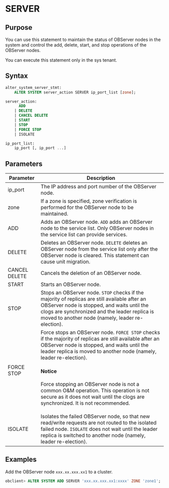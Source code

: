 # SERVER

## Purpose

You can use this statement to maintain the status of OBServer nodes in the system and control the add, delete, start, and stop operations of the OBServer nodes.

You can execute this statement only in the sys tenant.

## Syntax

```sql
alter_system_server_stmt:
    ALTER SYSTEM server_action SERVER ip_port_list [zone];

server_action:
      ADD
    | DELETE
    | CANCEL DELETE
    | START
    | STOP
    | FORCE STOP
    | ISOLATE

ip_port_list:
    ip_port [, ip_port ...]
```

## Parameters

| **Parameter** | **Description** |
|---------------|----------------------|
| ip_port | The IP address and port number of the OBServer node.  |
| zone | If a zone is specified, zone verification is performed for the OBServer node to be maintained.  |
| ADD | Adds an OBServer node. `ADD` adds an OBServer node to the service list. Only OBServer nodes in the service list can provide services.  |
| DELETE | Deletes an OBServer node. `DELETE` deletes an OBServer node from the service list only after the OBServer node is cleared. This statement can cause unit migration.  |
| CANCEL DELETE | Cancels the deletion of an OBServer node.  |
| START | Starts an OBServer node.  |
| STOP | Stops an OBServer node. `STOP` checks if the majority of replicas are still available after an OBServer node is stopped, and waits until the clogs are synchronized and the leader replica is moved to another node (namely, leader re-election).  |
| FORCE STOP | Force stops an OBServer node. `FORCE STOP` checks if the majority of replicas are still available after an OBServer node is stopped, and waits until the leader replica is moved to another node (namely, leader re-election).  <main id="notice" type='notice'><h4>Notice</h4><p> Force stopping an OBServer node is not a common O&M operation. This operation is not secure as it does not wait until the clogs are synchronized. It is not recommended. </p></main> |
| ISOLATE | Isolates the failed OBServer node, so that new read/write requests are not routed to the isolated failed node. `ISOLATE` does not wait until the leader replica is switched to another node (namely, leader re-election).  |

## Examples

Add the OBServer node `xxx.xx.xxx.xx1` to a cluster.

```sql
obclient> ALTER SYSTEM ADD SERVER 'xxx.xx.xxx.xx1:xxxx' ZONE 'zone1';
```
